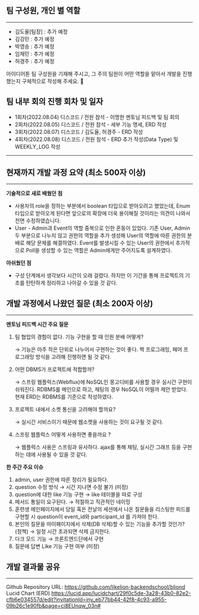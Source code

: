 ## 팀 구성원, 개인 별 역할
---
- 김도율[팀장] : 추가 예정
- 김강민 :  추가 예정
- 박영승 :  추가 예정
- 임채민 :  추가 예정
- 허경주 :  추가 예정

아이디어톤 팀 구성원을 기재해 주시고, 그 주의 팀원이 어떤 역할을 맡아서 개발을 진행했는지 구체적으로 작성해 주세요. 🙂

## 팀 내부 회의 진행 회차 및 일자
+ 1회차(2022.08.04) 디스코드 / 전원 참석 - 이명한 멘토님 피드백 및 팀 회의
+ 2회차(2022.08.05) 디스코드 / 전원 참석 - 세부 기능 명세, ERD 작성
+ 3회차(2022.08.07) 디스코드 / 김도율, 허경주 - ERD 작성
+ 4회차(2022.08.08) 디스코드 / 전원 참석 - ERD 추가 작성(Data Type) 및 WEEKLY_LOG 작성

---

## 현재까지 개발 과정 요약 (최소 500자 이상)

---

**기술적으로 새로 배웠던 점**

- 사용자의 role을 정하는 부분에서 boolean 타입으로 받아오려고 했었는데, Enum 타입으로 받아오게 된다면 앞으로의 확장에 더욱 용이해질 것이라는 의견이 나와서 전면 수정하였습니다.
- User - Admin과 Event의 역할 중복으로 인한 혼동이 있었다.  기존 User, Admin 두 부분으로 나누지 않고 권한의 역할을 추가 생성해 User의 역할에 따른 권한의 분배로 해당 문제를 해결하였다. Event를 발생시킬 수 있는 User의 권한에서 추가적으로 Poll을 생성할 수 있는 역할은 Admin에게만 주어지도록 설계하였다.

**아쉬웠던 점**

- 구성 단계에서 생각보다 시간이 오래 걸렸다. 하지만 이 기간을 통해 프로젝트의 기초를 탄탄하게 정리하고 나아갈 수 있을 것 같다.


## 개발 과정에서 나왔던 질문 (최소 200자 이상)

---
**멘토님 피드백 시간 주요 질문**

1. 팀 협업의 경험이 없다. 기능 구현을 할 때 인원 분배 어떻게? 

    → 기능은 아주 작은 단위로 나누어서 구현하는 것이 좋다.
짝 프로그래밍, 페어 프로그래밍 방식을 고려해 진행하면 될 것 같다.

1. 어떤 DBMS가 프로젝트에 적합할까?

   →  스프링 웹플럭스(Webflux)에 NoSQL인 몽고디비를 사용할 경우 실시간 구현이 쉬워진다. RDBMS를 메인으로 하고, 채팅의 경우 NoSQL이 어떨까 제안 받았다.
   현재 ERD는 RDBMS를 기준으로 작성하였다.

2. 프로젝트 내에서 소켓 통신을 고려해야 할까요?

   → 실시간 서비스이기 때문에 웹소켓을 사용하는 것이 요구될 것 같다.

2. 스프링 웹플럭스 어떻게 사용하면 좋을까요 ?
 
    →  웹플럭스 사용은 스프링과 유사하다. ajax를 통해 채팅, 실시간 그래프 등을 구현하는 데에 사용될 수 있을 것 같다.

**한 주간 주요 이슈**
1. admin, user 권한에 따른 정리가 필요하다.
2. question 수정 방식 → 시간 지나면 수정 불가 (미정)
3. question에 대한 like 기능 구현 → like 테이블을 따로 구성
4. 메서드 통일이 요구된다. → 적절하고 직관적인 네이밍
5. 훈련생 메인페이지에서 당일 혹은 전날의 세션에서 나온 질문들을 리스팅한 피드를 구현할 시 question이 event_id와 participant_id 를 가져야 한다.
6. 본인의 질문을 마이페이지에서 삭제(DB 삭제)할 수 있는 기능을 추가할 것인가? (정책) → 일정 시간 초과되면 삭제 금지한다.
7. 다크 모드 기능 → 프론트엔드단에서 구현
8. 질문에 답변 Like 기능 구현 여부 (미정)

## 개발 결과물 공유

---

Github Repository URL: https://github.com/likelion-backendschool/bliond
<br/>
Lucid Chart (ERD) https://lucid.app/lucidchart/29f0c5de-3a28-43b0-82e2-cfb6e034557d/edit?invitationId=inv_eb77bb44-42f8-4c93-a955-09b26c1e90fb&page=ci8EUnqw_03n#
